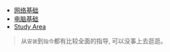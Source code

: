 
*  [网络基础](http://www.study-area.org/network/network.htm)  
*  [电脑基础](http://www.study-area.org/compu/compu.htm)
* [Study Area](http://www.study-area.org/menu2.htm)  

>从`安装`到`指令`都有比较全面的指导, 可以没事上去逛逛。
